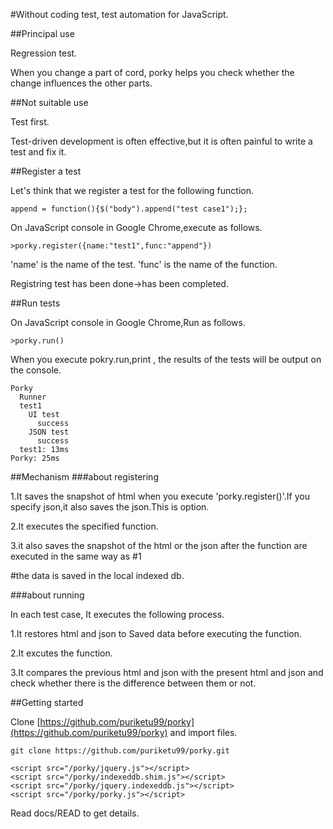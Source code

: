 #Without coding test, test automation for JavaScript.

##Principal use

Regression test.

When you change a part of cord, porky helps you check whether the change influences the other parts.

##Not suitable use

Test first.

Test-driven development is often effective,but it is often painful to write a test and fix it.

##Register a test

Let's think that we register a test for the following function.

```coffeescript:append
append = function(){$("body").append("test case1");};
```

On JavaScript console in Google Chrome,execute as follows.

```javascript:console
>porky.register({name:"test1",func:"append"})
```

'name' is the name of the test. 'func' is the name of the function.

Registring test has been done→has been completed.

##Run tests

On JavaScript console in Google Chrome,Run as follows.

```javascript:console
>porky.run()
```

When you execute pokry.run,print , the results of the tests will be output on the console.

```yaml:result
Porky 
  Runner
  test1 
    UI test 
      success 
    JSON test 
      success 
  test1: 13ms 
Porky: 25ms 
```


##Mechanism
###about registering

1.It saves the snapshot of html when you execute 'porky.register()'.If you specify json,it also saves the json.This is option.

2.It executes the specified function.

3.it also saves the snapshot of the html or the json after the function are executed in the same way as #1

\#the data is saved in the local indexed db.

###about running

In each test case, It executes the following process.

1.It restores html and json to Saved data before executing the function. 

2.It excutes the function.

3.It compares the previous html and json with the present html and json and check whether there is the difference between them or not.


##Getting started

Clone [https://github.com/puriketu99/porky](https://github.com/puriketu99/porky) and import files.

```sh:clone
git clone https://github.com/puriketu99/porky.git
```


```html:importfiles
<script src="/porky/jquery.js"></script>
<script src="/porky/indexeddb.shim.js"></script>
<script src="/porky/jquery.indexeddb.js"></script>
<script src="/porky/porky.js"></script>
```


Read docs/READ to get details.
